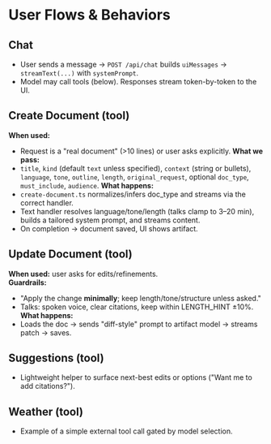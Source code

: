# User Flows & Behaviors

## Chat
- User sends a message → `POST /api/chat` builds `uiMessages` → `streamText(...)` with `systemPrompt`.
- Model may call tools (below). Responses stream token-by-token to the UI.

## Create Document (tool)
**When used:**
- Request is a "real document" (>10 lines) or user asks explicitly.
**What we pass:**
- `title`, `kind` (default `text` unless specified), `context` (string or bullets), `language`, `tone`, `outline`, `length`, `original_request`, optional `doc_type`, `must_include`, `audience`.
**What happens:**
- `create-document.ts` normalizes/infers doc_type and streams via the correct handler.
- Text handler resolves language/tone/length (talks clamp to 3–20 min), builds a tailored system prompt, and streams content.
- On completion → document saved, UI shows artifact.

## Update Document (tool)
**When used:** user asks for edits/refinements.  
**Guardrails:**
- "Apply the change **minimally**; keep length/tone/structure unless asked."
- Talks: spoken voice, clear citations, keep within LENGTH_HINT ±10%.
**What happens:**
- Loads the doc → sends "diff-style" prompt to artifact model → streams patch → saves.

## Suggestions (tool)
- Lightweight helper to surface next-best edits or options ("Want me to add citations?").

## Weather (tool)
- Example of a simple external tool call gated by model selection.
